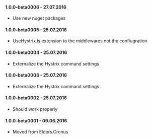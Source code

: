 ﻿#### 1.0.0-beta0006 - 27.07.2016
* Use new nuget packages

#### 1.0.0-beta0005 - 25.07.2016
* UseHystrix is extension to the middlewares not the confiugration

#### 1.0.0-beta0004 - 25.07.2016
* Externalize the Hystrix command settings

#### 1.0.0-beta0003 - 25.07.2016
* Externalize the Hystrix command settings

#### 1.0.0-beta0002 - 25.07.2016
* Should work properly

#### 1.0.0-beta0001 - 09.06.2016
* Moved from Elders.Cronus
